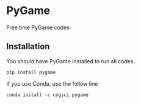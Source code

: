 # PyGame
Free time PyGame codes

## Installation
You should have PyGame installed to run all codes.
  
```
pip install pygame
``` 
If you use Conda, use the follow line  
``` 
conda install -c cogsci pygame
```
